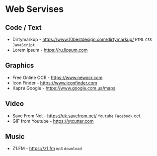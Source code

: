 <link rel="stylesheet" type="text/css" href="/technote/my.css" />

# Web Servises

## Code / Text

* Dirtymarkup - <https://www.10bestdesign.com/dirtymarkup/> `HTML` `CSS`  `JavaScript`
* Lorem Ipsum - <https://ru.lipsum.com>

## Graphics

* Free Online OCR - <https://www.newocr.com>
* Icon Finder - <https://www.iconfinder.com>
* Карти Google - <https://www.google.com.ua/maps>

## Video

* Save From Net - <https://uk.savefrom.net/> `Youtube` `Facebook` ect.
* GIF from Youtube - <https://ytcutter.com>

## Music

* Z1.FM - <https://z1.fm> `mp3` `download`

